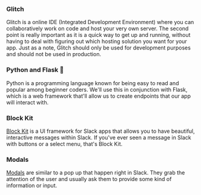 ### Glitch

Glitch is a online IDE (Integrated Development Environment) where you can collaboratively work on code and host your very own server. The second point is really important as it is a quick way to get up and running, without having to deal with figuring out which hosting solution you want for your app. Just as a note, Glitch should only be used for development purposes and should not be used in production.

### Python and Flask 🐍

Python is a programming language known for being easy to read and popular among beginner coders. We'll use this in conjunction with Flask, which is a web framework that'll allow us to create endpoints that our app will interact with.

### Block Kit

[Block Kit](https://api.slack.com/block-kit) is a UI framework for Slack apps that allows you to have beautiful, interactive messages within Slack. If you've ever seen a message in Slack with buttons or a select menu, that's Block Kit.

### Modals

[Modals](https://api.slack.com/surfaces/modals/using) are similar to a pop up that happen right in Slack. They grab the attention of the user and usually ask them to provide some kind of information or input.
